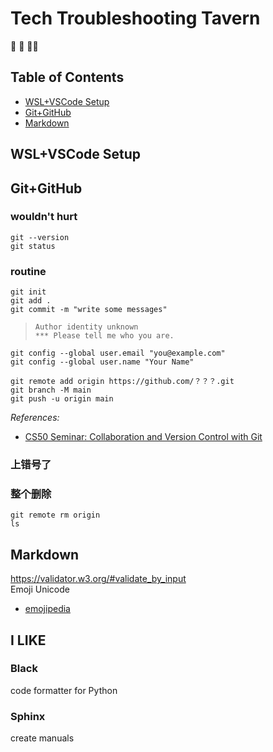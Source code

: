 # Tech Troubleshooting Tavern

&#x1F916; &#x1F37B; &#x1F469;&#x200D;&#x1F4BB;<br>

## Table of Contents
- [WSL+VSCode Setup](#wsl-vscode-setup)
- [Git+GitHub](#git-github)
- [Markdown](#markdown)

## WSL+VSCode Setup
<!-- TODO -->

## Git+GitHub

### wouldn't hurt
```
git --version
git status
```
### routine
```
git init
git add .
git commit -m "write some messages"
```
> ```
> Author identity unknown
> *** Please tell me who you are.
> ```
```
git config --global user.email "you@example.com"
git config --global user.name "Your Name"

git remote add origin https://github.com/？？？.git
git branch -M main
git push -u origin main
```

*References:*
- [CS50 Seminar: Collaboration and Version Control with Git](https://youtu.be/S-gBbnBDUhA)<br>

### 上错号了
<!-- TODO -->

### 整个删除
<!-- TODO -->
```
git remote rm origin
ls 
```
## Markdown
<!-- TODO -->
https://validator.w3.org/#validate_by_input<br>
Emoji Unicode
- [emojipedia](https://emojipedia.org/guide-dog#technical)

## I LIKE
### Black
code formatter for Python<br>
### Sphinx
create manuals<br>
